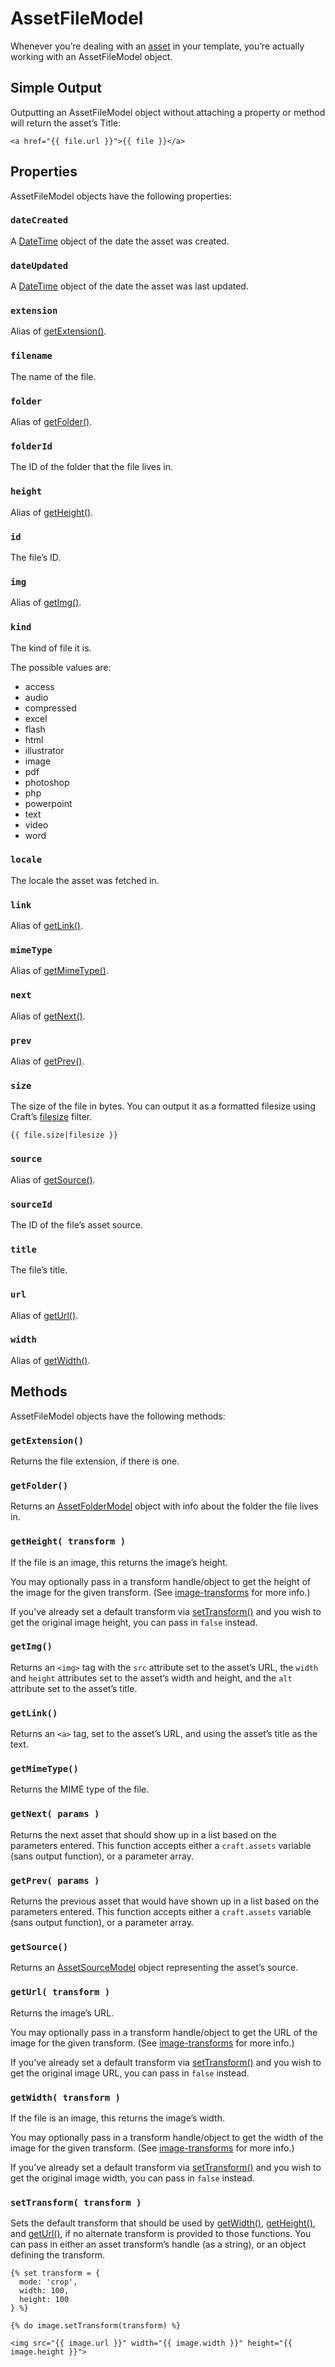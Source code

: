 # AssetFileModel

Whenever you’re dealing with an [asset](../assets.md) in your template, you’re actually working with an AssetFileModel object.

## Simple Output

Outputting an AssetFileModel object without attaching a property or method will return the asset’s Title:

```twig
<a href="{{ file.url }}">{{ file }}</a>
```

## Properties

AssetFileModel objects have the following properties:

### `dateCreated`

A [DateTime](datetime.md) object of the date the asset was created.

### `dateUpdated`

A [DateTime](datetime.md) object of the date the asset was last updated.

### `extension`

Alias of [getExtension()](#getextension).

### `filename`

The name of the file.

### `folder`

Alias of [getFolder()](#getfolder).

### `folderId`

The ID of the folder that the file lives in.

### `height`

Alias of [getHeight()](#getheight).

### `id`

The file’s ID.

### `img`

Alias of [getImg()](#getimg).

### `kind`

The kind of file it is.

The possible values are:

* access
* audio
* compressed
* excel
* flash
* html
* illustrator
* image
* pdf
* photoshop
* php
* powerpoint
* text
* video
* word

### `locale`

The locale the asset was fetched in.

### `link`

Alias of [getLink()](#getlink).

### `mimeType`

Alias of [getMimeType()](#getmimetype).

### `next`

Alias of [getNext()](#getnext).

### `prev`

Alias of [getPrev()](#getprev).

### `size`

The size of the file in bytes. You can output it as a formatted filesize using Craft’s [filesize](filters.md#filesize) filter.

```twig
{{ file.size|filesize }}
```

### `source`

Alias of [getSource()](#getsource).

### `sourceId`

The ID of the file’s asset source.

### `title`

The file’s title.

### `url`

Alias of [getUrl()](#geturl).

### `width`

Alias of [getWidth()](#getwidth).


## Methods

AssetFileModel objects have the following methods:

### `getExtension()`

Returns the file extension, if there is one.

### `getFolder()`

Returns an [AssetFolderModel](assetfoldermodel.md) object with info about the folder the file lives in.

### `getHeight( transform )`

If the file is an image, this returns the image’s height.

You may optionally pass in a transform handle/object to get the height of the image for the given transform. (See [image-transforms](../image-transforms.md) for more info.)

If you’ve already set a default transform via [setTransform()](#settransform) and you wish to get the original image height, you can pass in `false` instead.

### `getImg()`

Returns an `<img>` tag with the `src` attribute set to the asset’s URL, the `width` and `height` attributes set to the asset’s width and height, and the `alt` attribute set to the asset’s title.

### `getLink()`

Returns an `<a>` tag, set to the asset’s URL, and using the asset’s title as the text.

### `getMimeType()`

Returns the MIME type of the file.

### `getNext( params )`

Returns the next asset that should show up in a list based on the parameters entered. This function accepts either a `craft.assets` variable (sans output function), or a parameter array.

### `getPrev( params )`

Returns the previous asset that would have shown up in a list based on the parameters entered. This function accepts either a `craft.assets` variable (sans output function), or a parameter array.

### `getSource()`

Returns an [AssetSourceModel](assetsourcemodel.md) object representing the asset’s source.

### `getUrl( transform )`

Returns the image’s URL.

You may optionally pass in a transform handle/object to get the URL of the image for the given transform. (See [image-transforms](../image-transforms.md) for more info.)

If you’ve already set a default transform via [setTransform()](#settransform) and you wish to get the original image URL, you can pass in `false` instead.

### `getWidth( transform )`

If the file is an image, this returns the image’s width.

You may optionally pass in a transform handle/object to get the width of the image for the given transform. (See [image-transforms](../image-transforms.md) for more info.)

If you’ve already set a default transform via [setTransform()](#settransform) and you wish to get the original image width, you can pass in `false` instead.

### `setTransform( transform )`

Sets the default transform that should be used by [getWidth()](#getwidth), [getHeight()](#getheight), and [getUrl()](#geturl), if no alternate transform is provided to those functions. You can pass in either an asset transform’s handle (as a string), or an object defining the transform.

```twig
{% set transform = {
  mode: 'crop',
  width: 100,
  height: 100
} %}

{% do image.setTransform(transform) %}

<img src="{{ image.url }}" width="{{ image.width }}" height="{{ image.height }}">
```
